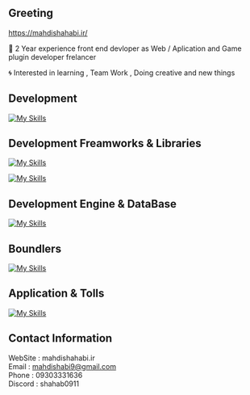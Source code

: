 ## Greeting

https://mahdishahabi.ir/

:trident: 2  Year experience front end devloper as Web / Aplication and Game plugin developer frelancer  

:cyclone: Interested in learning , Team Work , Doing creative and new things 


## Development 
[![My Skills](https://skillicons.dev/icons?i=ts,js,html,css)](https://skillicons.dev)

## Development Freamworks & Libraries

[![My Skills](https://skillicons.dev/icons?i=nextjs,react,angular,rxjs,nodejs,expressjs,electron	)](https://skillicons.dev)

[![My Skills](https://skillicons.dev/icons?i=tailwind)](https://skillicons.dev)

## Development Engine & DataBase
 
[![My Skills](https://skillicons.dev/icons?i=nodejs,mongodb)](https://skillicons.dev)

## Boundlers 

[![My Skills](https://skillicons.dev/icons?i=vite,webpack)](https://skillicons.dev)

## Application & Tolls 

[![My Skills](https://skillicons.dev/icons?i=vscode,webstorm,phpstorm,visualstudio,figma,photoshop,ai,wordpress)](https://skillicons.dev)


## Contact Information
WebSite : mahdishahabi.ir <br/> 
Email : mahdishabi9@gmail.com  <br/> 
Phone : 09303331636 <br/>
Discord : shahab0911 
